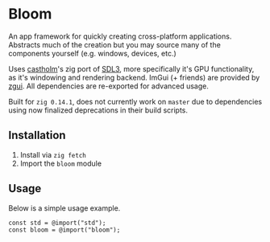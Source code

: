 # Bloom

An app framework for quickly creating cross-platform applications.
Abstracts much of the creation but you may source many of the components yourself (e.g. windows, devices, etc.) 

Uses [castholm](https://github.com/castholm)'s zig port of [SDL3](https://github.com/libsdl-org/SDL), more specifically it's GPU functionality, as it's windowing and rendering backend.
ImGui (+ friends) are provided by [zgui](https://github.com/zig-gamedev/zgui).
All dependencies are re-exported for advanced usage.

Built for `zig 0.14.1`, does not currently work on `master` due to dependencies using now finalized deprecations in their build scripts.

## Installation

1. Install via `zig fetch`
2. Import the `bloom` module

## Usage

Below is a simple usage example.

```zig
const std = @import("std");
const bloom = @import("bloom");
```